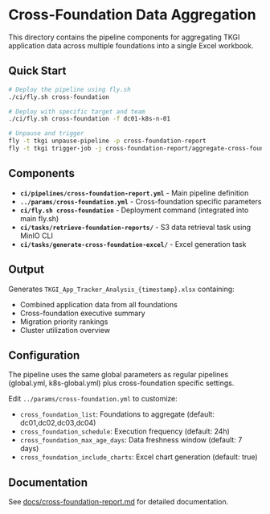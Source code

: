 # Cross-Foundation Data Aggregation

This directory contains the pipeline components for aggregating TKGI application data across multiple foundations into a single Excel workbook.

## Quick Start

```bash
# Deploy the pipeline using fly.sh
./ci/fly.sh cross-foundation

# Deploy with specific target and team
./ci/fly.sh cross-foundation -f dc01-k8s-n-01

# Unpause and trigger
fly -t tkgi unpause-pipeline -p cross-foundation-report
fly -t tkgi trigger-job -j cross-foundation-report/aggregate-cross-foundation-data
```

## Components

- **`ci/pipelines/cross-foundation-report.yml`** - Main pipeline definition
- **`../params/cross-foundation.yml`** - Cross-foundation specific parameters
- **`ci/fly.sh cross-foundation`** - Deployment command (integrated into main fly.sh)
- **`ci/tasks/retrieve-foundation-reports/`** - S3 data retrieval task using MinIO CLI
- **`ci/tasks/generate-cross-foundation-excel/`** - Excel generation task

## Output

Generates `TKGI_App_Tracker_Analysis_{timestamp}.xlsx` containing:

- Combined application data from all foundations
- Cross-foundation executive summary
- Migration priority rankings
- Cluster utilization overview

## Configuration

The pipeline uses the same global parameters as regular pipelines (global.yml, k8s-global.yml) plus cross-foundation specific settings.

Edit `../params/cross-foundation.yml` to customize:

- `cross_foundation_list`: Foundations to aggregate (default: dc01,dc02,dc03,dc04)
- `cross_foundation_schedule`: Execution frequency (default: 24h)
- `cross_foundation_max_age_days`: Data freshness window (default: 7 days)
- `cross_foundation_include_charts`: Excel chart generation (default: true)

## Documentation

See [docs/cross-foundation-report.md](../docs/cross-foundation-report.md) for detailed documentation.
